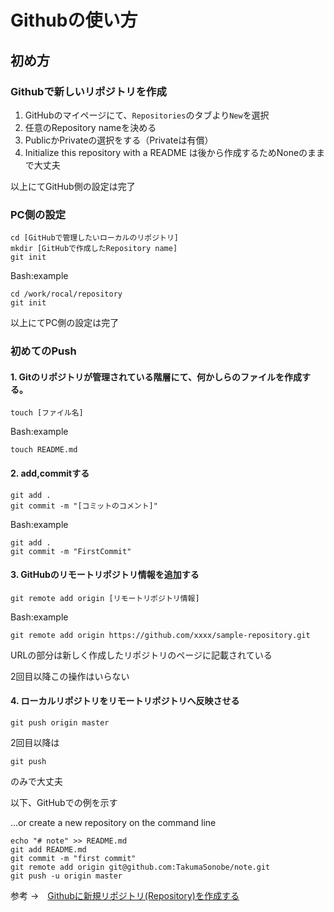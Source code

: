 # Githubの使い方

## 初め方

### Githubで新しいリポジトリを作成
1. GitHubのマイページにて、`Repositories`のタブより`New`を選択
1. 任意のRepository nameを決める
1. PublicかPrivateの選択をする（Privateは有償）
1. Initialize this repository with a README は後から作成するためNoneのままで大丈夫

以上にてGitHub側の設定は完了

### PC側の設定
```
cd [GitHubで管理したいローカルのリポジトリ]
mkdir [GitHubで作成したRepository name]
git init
```

Bash:example

```Bash:example 
cd /work/rocal/repository
git init
```

以上にてPC側の設定は完了

### 初めてのPush

#### 1. Gitのリポジトリが管理されている階層にて、何かしらのファイルを作成する。
```
touch [ファイル名]
```

Bash:example

```Bash:example
touch README.md
```

#### 2. add,commitする

```
git add .
git commit -m "[コミットのコメント]"
```

Bash:example

```Bash:example 
git add .
git commit -m "FirstCommit"
```

#### 3. GitHubのリモートリポジトリ情報を追加する
```
git remote add origin [リモートリポジトリ情報]
```

Bash:example

```Bash:example 
git remote add origin https://github.com/xxxx/sample-repository.git
```

URLの部分は新しく作成したリポジトリのページに記載されている

2回目以降この操作はいらない

#### 4. ローカルリポジトリをリモートリポジトリへ反映させる
```
git push origin master
```

2回目以降は
```
git push
```
のみで大丈夫



以下、GitHubでの例を示す

 …or create a new repository on the command line

```Bash:example
echo "# note" >> README.md
git add README.md
git commit -m "first commit"
git remote add origin git@github.com:TakumaSonobe/note.git
git push -u origin master
```

参考 →　[Githubに新規リポジトリ(Repository)を作成する](https://qiita.com/bakainubau/items/4613dda50a5fa302d212)

